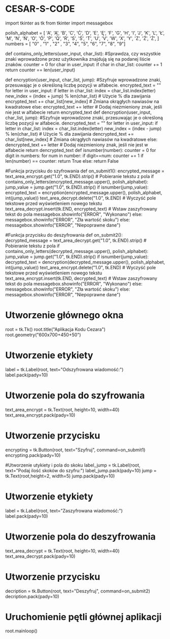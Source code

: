 # CESAR-S-CODE
import tkinter as tk
from tkinter import messagebox

polish_alphabet = [
    'A', 'Ą', 'B', 'C', 'Ć', 'D', 'E', 'Ę', 'F', 'G', 'H', 'I', 'J', 'K', 'L', 'Ł', 'M', 'N', 'Ń', 
    'O', 'Ó', 'P', 'Q', 'R', 'S', 'Ś', 'T', 'U', 'V', 'W', 'X', 'Y', 'Z', 'Ź', 'Ż',
]
numbers = [ "0" , "1" , "2" , "3", "4", "5", "6", "7", "8", "9"]


def contains_only_letters(user_input, char_list):
    #Sprawdza, czy wszystkie znaki wprowadzone przez użytkownika znajdują się na podanej liście znaków.
    counter = 0
    for char in user_input:
        if char in char_list:
            counter += 1
    return counter == len(user_input)

def encryption(user_input, char_list, jump):
    #Szyfruje wprowadzone znaki, przesuwając je o określoną liczbę pozycji w alfabecie.
    encrypted_text = ""
    for letter in user_input:
        if letter in char_list:
            index = char_list.index(letter)
            new_index = (index + jump) % len(char_list)  # Użycie % dla zawijania
            encrypted_text += char_list[new_index]  # Zmiana okrągłych nawiasów na kwadratowe
        else:
            encrypted_text += letter  # Dodaj niezmieniony znak, jeśli nie jest w alfabecie
    return encrypted_text
def dencryption(user_input, char_list, jump):
    #Szyfruje wprowadzone znaki, przesuwając je o określoną liczbę pozycji w alfabecie.
    dencrypted_text = ""
    for letter in user_input:
        if letter in char_list:
            index = char_list.index(letter)
            new_index = (index - jump) % len(char_list)  # Użycie % dla zawijania
            dencrypted_text += char_list[new_index]  # Zmiana okrągłych nawiasów na kwadratowe
        else:
            dencrypted_text += letter  # Dodaj niezmieniony znak, jeśli nie jest w alfabecie
    return dencrypted_text
def isnumber(number):
    counter = 0
    for digit in numbers:
        for num in number:
            if digit==num:
                counter += 1
    if len(number) == counter:
        return True
    else:
        return False

#Funkcja przycisku do szyfrowania
def on_submit1():
    encrypted_message = text_area_encrypt.get("1.0", tk.END).strip()  # Pobieranie tekstu z pola
    if contains_only_letters(encrypted_message.upper(), polish_alphabet):
        jump_value = jump.get("1.0", tk.END).strip()
        if isnumber(jump_value):
            encrypted_text = encryption(encrypted_message.upper(), polish_alphabet, int(jump_value))
            text_area_decrypt.delete("1.0", tk.END)  # Wyczyść pole tekstowe przed wyświetleniem nowego tekstu
            text_area_decrypt.insert(tk.END, encrypted_text)  # Wstaw zaszyfrowany tekst do pola
            messagebox.showinfo("ERROR", "Wykonano")
        else:
            messagebox.showinfo("ERROR", "Zła wartość skoku")
    else:
        messagebox.showinfo("ERROR", "Niepoprawne dane")

#Funkcja przycisku do deszyfrowania
def on_submit2():
    decrypted_message = text_area_decrypt.get("1.0", tk.END).strip()  # Pobieranie tekstu z pola
    if contains_only_letters(decrypted_message.upper(), polish_alphabet):
        jump_value = jump.get("1.0", tk.END).strip()
        if isnumber(jump_value):
            decrypted_text = dencryption(decrypted_message.upper(), polish_alphabet, int(jump_value))
            text_area_encrypt.delete("1.0", tk.END)  # Wyczyść pole tekstowe przed wyświetleniem nowego tekstu
            text_area_encrypt.insert(tk.END, decrypted_text)  # Wstaw zaszyfrowany tekst do pola
            messagebox.showinfo("ERROR", "Wykonano")
        else:
            messagebox.showinfo("ERROR", "Zła wartość skoku")
    else:
        messagebox.showinfo("ERROR", "Niepoprawne dane")

# Utworzenie głównego okna
root = tk.Tk()
root.title("Aplikacja Kodu Cezara")
root.geometry("600x700+450+50")

# Utworzenie etykiety
label = tk.Label(root, text="Odszyfrowana wiadomość:")
label.pack(pady=10)

# Utworzenie pola do szyfrowania
text_area_encrypt = tk.Text(root, height=10, width=40)
text_area_encrypt.pack(pady=10)

# Utworzenie przycisku
encrypting = tk.Button(root, text="Szyfruj", command=on_submit1)
encrypting.pack(pady=10)

#Utworzenie utykiety i pola do skoku
label_jump = tk.Label(root, text="Podaj ilość skoków do szyfru:")
label_jump.pack(pady=10)
jump = tk.Text(root,height=2, width=5)
jump.pack(pady=10)

# Utworzenie etykiety
label = tk.Label(root, text="Zaszyfrowana wiadomość:")
label.pack(pady=10)

# Utworzenie pola do deszyfrowania
text_area_decrypt = tk.Text(root, height=10, width=40)
text_area_decrypt.pack(pady=10)

# Utworzenie przycisku
decription = tk.Button(root, text="Deszyfruj", command=on_submit2)
decription.pack(pady=10)

# Uruchomienie pętli głównej aplikacji
root.mainloop()
